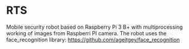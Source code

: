 # RTS
Mobile security robot based on Raspberry Pi 3 B+ with multiprocessing working of images from Raspberri PI camera.
The robot uses the face_recognition library:
https://github.com/ageitgey/face_recognition
